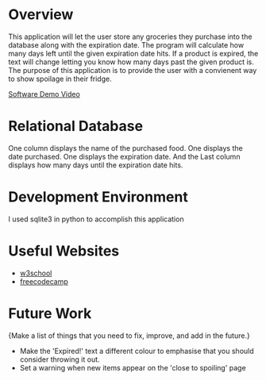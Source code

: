 # Overview

This application will let the user store any groceries they purchase into the database along with the expiration date. The program will calculate how many days left until the given expiration date hits. If a product is expired, the text will change letting you know how many days past the given product is. 
The purpose of this application is to provide the user with a convienent way to show spoilage in their fridge.

[Software Demo Video](https://youtu.be/9yootYJ4D4Y)

# Relational Database

One column displays the name of the purchased food. 
One displays the date purchased. 
One displays the expiration date. 
And the Last column displays how many days until the expiration date hits.

# Development Environment

I used sqlite3 in python to accomplish this application

# Useful Websites

* [w3school](https://www.w3schools.com/python/python_mysql_create_db.asp)
* [freecodecamp](https://www.freecodecamp.org/news/connect-python-with-sql/)

# Future Work

{Make a list of things that you need to fix, improve, and add in the future.}
* Make the 'Expired!' text a different colour to emphasise that you should consider throwing it out.
* Set a warning when new items appear on the 'close to spoiling' page